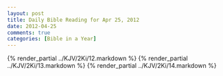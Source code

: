 ```yaml
---
layout: post
title: Daily Bible Reading for Apr 25, 2012
date: 2012-04-25
comments: true
categories: [Bible in a Year]
---
```

{% render_partial ../KJV/2Ki/12.markdown %}
{% render_partial ../KJV/2Ki/13.markdown %}
{% render_partial ../KJV/2Ki/14.markdown %}
